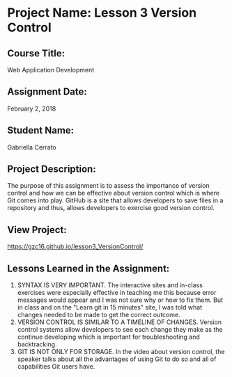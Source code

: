 # Project Name:  Lesson 3 Version Control


## Course Title:
Web Application Development

## Assignment Date:  
February 2, 2018

## Student Name:  
Gabriella Cerrato

## Project Description:
The purpose of this assignment is to assess the importance of version control and how we can be effective about version control which is where 
Git comes into play. GitHub is a site that allows developers to save files in a repository and thus, allows developers to exercise good version
control. 

## View Project:
https://gzc16.github.io/lesson3_VersionControl/

## Lessons Learned in the Assignment:
1. SYNTAX IS VERY IMPORTANT. The interactive sites and in-class exercises were especially effective in teaching me this because error messages would
appear and I was not sure why or how to fix them. But in class and on the "Learn git in 15 minutes" site, I was told what changes needed to be made to
get the correct outcome. 
2. VERSION CONTROL IS SIMILAR TO A TIMELINE OF CHANGES. Version control systems allow developers to see each change they make as the continue developing which
is important for troubleshooting and backtracking. 
3. GIT IS NOT ONLY FOR STORAGE. In the video about version control, the speaker talks about all the advantages of using Git to do so and all of capabilities Git users have. 


